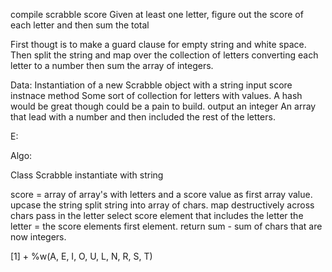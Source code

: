 compile scrabble score
Given at least one letter, figure out the score of each letter and then sum the total

First thougt is to make a guard clause for empty string and white space.
Then split the string and map over the collection of letters converting each letter to a number then sum the array of integers. 

Data:
Instantiation of a new Scrabble object with a string input
score instnace method
Some sort of collection for letters with values. A hash would be great though could be a pain to build. 
output an integer
An array that lead with a number and then included the rest of the letters. 

E:

Algo:

Class Scrabble
instantiate with string

score = array of array's with letters and a score value as first array value.
upcase the string
split string into array of chars.
  map destructively across chars
    pass in the letter
      select score element that includes the letter
    the letter = the score elements first element.
return sum -  sum of chars that are now integers. 

[1] + %w(A, E, I, O, U, L, N, R, S, T)
  